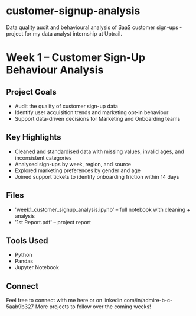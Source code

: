 # customer-signup-analysis
Data quality audit and behavioural analysis of SaaS customer sign-ups - project for my data analyst internship at Uptrail.

# Week 1 – Customer Sign-Up Behaviour Analysis
## Project Goals
- Audit the quality of customer sign-up data
- Identify user acquisition trends and marketing opt-in behaviour
- Support data-driven decisions for Marketing and Onboarding teams

## Key Highlights
- Cleaned and standardised data with missing values, invalid ages, and inconsistent categories
- Analysed sign-ups by week, region, and source
- Explored marketing preferences by gender and age
- Joined support tickets to identify onboarding friction within 14 days

## Files
- 'week1_customer_signup_analysis.ipynb' – full notebook with cleaning + analysis
- '1st Report.pdf' – project report

## Tools Used
- Python  
- Pandas  
- Jupyter Notebook  

## Connect
Feel free to connect with me here or on linkedin.com/in/admire-b-c-5aab9b327 More projects to follow over the coming weeks!
